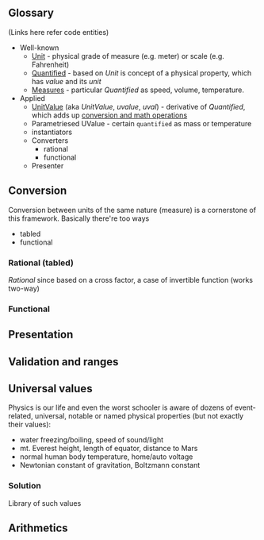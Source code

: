 ## Glossary
(Links here refer code entities)
+ Well-known
    + [Unit](../projects/units-weigher/src/lib/_core/units.ts) - physical grade of measure (e.g. meter) or scale (e.g. Fahrenheit)
    + [Quantified](../projects/units-weigher/src/lib/_core.quantified.ts/) - based on *Unit* is concept of a physical property, which has *value* and its *unit* 
    + [Measures](../projects/units-weigher/src/lib/_core.quantified.ts/) - particular *Quantified* as speed, volume, temperature.
+ Applied
    + [UnitValue](../projects/units-weigher/src/lib/uvalues/uvalue.ts) (aka *UnitValue*, *uvalue*, *uval*) - derivative of *Quantified*, which adds up [conversion and math operations](../src/app/components/units/avia/aircrafts/aircrafts-descr-table/aircrafts-descr-table.component.html)
    + Parametriesed UValue - certain `quantified` as mass or temperature
    + instantiators
    + Converters
        + rational
        + functional
    + Presenter

## Conversion
Conversion between units of the same nature (measure) is a cornerstone of this framework.
Basically there're too ways 
+ tabled 
+ functional
 
### Rational (tabled)
*Rational* since based on a cross factor, a case of invertible function (works two-way)

### Functional

## Presentation

## Validation and ranges


## Universal values
Physics is our life and even the worst schooler is aware of dozens of event-related, universal, notable or named physical properties (but not exactly their values): 
+ water freezing/boiling, speed of sound/light 
+ mt. Everest height, length of equator, distance to Mars
+ normal human body temperature, home/auto voltage
+ Newtonian constant of gravitation, Boltzmann constant

### Solution
Library of such values

## Arithmetics

